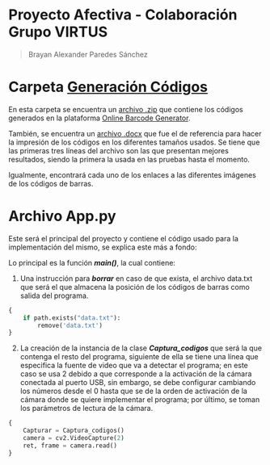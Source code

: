 # Proyecto Afectiva - Colaboración Grupo VIRTUS

> Brayan Alexander Paredes Sánchez

# Carpeta [Generación Códigos](https://github.com/brayanpasa99/Proyecto-Afectiva/tree/main/Generaci%C3%B3n%20c%C3%B3digos)

En esta carpeta se encuentra un [archivo .zip](https://github.com/brayanpasa99/Proyecto-Afectiva/blob/main/Generaci%C3%B3n%20c%C3%B3digos/barcodes.zip) que contiene los códigos generados en la plataforma [Online Barcode Generator](https://barcode.tec-it.com/es).

También, se encuentra un [archivo .docx](https://github.com/brayanpasa99/Proyecto-Afectiva/blob/main/Generaci%C3%B3n%20c%C3%B3digos/Codigos1a10.docx) que fue el de referencia para hacer la impresión de los códigos en los diferentes tamaños usados. Se tiene que las primeras tres líneas del archivo son las que presentan mejores resultados, siendo la primera la usada en las pruebas hasta el momento.

Igualmente, encontrará cada uno de los enlaces a las diferentes imágenes de los códigos de barras.

# Archivo App.py

Este será el principal del proyecto y contiene el código usado para la implementación del mismo, se explica este más a fondo:

Lo principal es la función ***main()***, la cual contiene:

1. Una instrucción para ***borrar*** en caso de que exista, el archivo data.txt que será el que almacena la posición de los códigos de barras como salida del programa.

```python
{
    if path.exists("data.txt"):
        remove('data.txt')
}
```

2. La creación de la instancia de la clase ***Captura_codigos*** que será la que contenga el resto del programa, siguiente de ella se tiene una línea que especifica la fuente de video que va a detectar el programa; en este caso se usa 2 debido a que corresponde a la activación de la cámara conectada al puerto USB, sin embargo, se debe configurar cambiando los números desde el 0 hasta que se de la orden de activación de la cámara donde se quiere implementar el programa; por último, se toman los parámetros de lectura de la cámara.

```python
{
    Capturar = Captura_codigos()
    camera = cv2.VideoCapture(2)
    ret, frame = camera.read()
}
```
